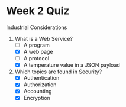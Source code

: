 # Week 2 Quiz
Industrial Considerations

1. What is a Web Service?
	- [ ] A program
	- [x] A web page
	- [ ] A protocol
	- [x] A temperature value in a JSON payload

2. Which topics are found in Security?
	- [x] Authentication
	- [x] Authorization
	- [x] Accounting
	- [x] Encryption